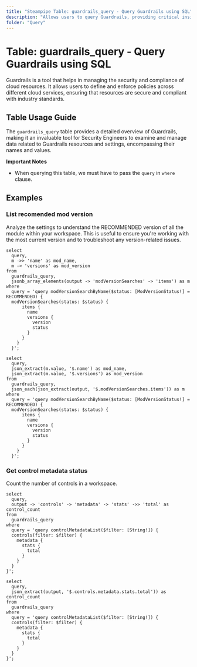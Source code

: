 ```yaml
---
title: "Steampipe Table: guardrails_query - Query Guardrails using SQL"
description: "Allows users to query Guardrails, providing critical insights about the resource types, permissions, and any settings."
folder: "Query"
---
```


# Table: guardrails_query - Query Guardrails using SQL

Guardrails is a tool that helps in managing the security and compliance of cloud resources. It allows users to define and enforce policies across different cloud services, ensuring that resources are secure and compliant with industry standards.

## Table Usage Guide

The `guardrails_query` table provides a detailed overview of Guardrails, making it an invaluable tool for Security Engineers to examine and manage data related to Guardrails resources and settings, encompassing their names and values.

**Important Notes**
- When querying this table, we must have to pass the `query` in `where` clause.

## Examples

### List recomended mod version
Analyze the settings to understand the RECOMMENDED version of all the module within your workspace. This is useful to ensure you're working with the most current version and to troubleshoot any version-related issues.

```sql+postgres
select
  query,
  m ->> 'name' as mod_name,
  m -> 'versions' as mod_version
from
  guardrails_query,
  jsonb_array_elements(output -> 'modVersionSearches' -> 'items') as m
where
  query = 'query modVersionSearchByName($status: [ModVersionStatus!] = RECOMMENDED) {
  modVersionSearches(status: $status) {
      items {
        name
        versions {
          version
          status
        }
      }
    }
  }';
```

```sql+sqlite
select
  query,
  json_extract(m.value, '$.name') as mod_name,
  json_extract(m.value, '$.versions') as mod_version
from
  guardrails_query,
  json_each(json_extract(output, '$.modVersionSearches.items')) as m
where
  query = 'query modVersionSearchByName($status: [ModVersionStatus!] = RECOMMENDED) {
  modVersionSearches(status: $status) {
      items {
        name
        versions {
          version
          status
        }
      }
    }
  }';

```

### Get control metadata status
Count the number of controls in a workspace.

```sql+postgres
select
  query,
  output -> 'controls' -> 'metadata' -> 'stats' ->> 'total' as control_count
from
  guardrails_query
where
  query = 'query controlMetadataList($filter: [String!]) {
  controls(filter: $filter) {
    metadata {
      stats {
        total
      }
    }
  }
}';
```

```sql+sqlite
select
  query,
  json_extract(output, '$.controls.metadata.stats.total')) as control_count
from
  guardrails_query
where
  query = 'query controlMetadataList($filter: [String!]) {
  controls(filter: $filter) {
    metadata {
      stats {
        total
      }
    }
  }
}';
```